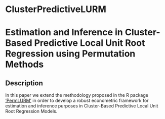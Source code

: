 # ClusterPredictiveLURM

# Estimation and Inference in Cluster-Based Predictive Local Unit Root Regression using Permutation Methods

## Description

In this paper we extend the methodology proposed in the R package [‘PermLURM’](https://github.com/christiskatsouris/PermLURM) in order to develop a robust econometric framework for estimation and inference purposes in Cluster-Based Predictive Local Unit Root Regression Models.
